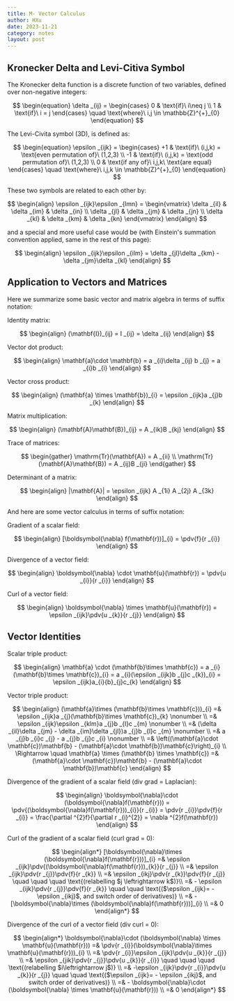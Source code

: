 ```yaml
---
title: M- Vector Calculus
author: HXu
date: 2023-11-21
category: notes
layout: post
---
```


## Kronecker Delta and Levi-Citiva Symbol

The Kronecker delta function is a discrete function of two variables, defined over non-negative integers:

$$
\begin{equation}
  \delta _{ij} = 
  \begin{cases}
    0 & \text{if}\ i\neq j \\
    1 & \text{if}\ i = j
  \end{cases}
  \quad \text{where}\ i,j \in \mathbb{Z}^{+}_{0}
\end{equation}
$$

The Levi-Civita symbol (3D), is defined as:

$$
\begin{equation}
  \epsilon _{ijk} =
  \begin{cases}
    +1 & \text{if}\ (i,j,k) = \text{even permutation of}\ (1,2,3) \\
    -1 & \text{if}\ (i,j,k) = \text{odd permutation of}\ (1,2,3) \\
    0  & \text{if any of}\ i,j,k\ \text{are equal}
  \end{cases}
  \quad \text{where}\ i,j,k \in \mathbb{Z}^{+}_{0}
\end{equation}
$$

These two symbols are related to each other by:

$$
\begin{align}
  \epsilon _{ijk}\epsilon _{lmn} =
  \begin{vmatrix}
    \delta _{il} & \delta _{im} & \delta _{in} \\
    \delta _{jl} & \delta _{jm} & \delta _{jn} \\
    \delta _{kl} & \delta _{km} & \delta _{kn}
  \end{vmatrix}
\end{align}
$$

and a special and more useful case would be (with Einstein's summation convention applied, same in the rest of this page):

$$
\begin{align}
  \epsilon _{ijk}\epsilon _{ilm} = \delta _{jl}\delta _{km} - \delta _{jm}\delta _{kl}
\end{align}
$$

## Application to Vectors and Matrices

Here we summarize some basic vector and matrix algebra in terms of suffix notation:

Identity matrix:

$$
\begin{align}
  (\mathbf{I})_{ij} = I _{ij} = \delta _{ij}
\end{align}
$$

Vector dot product:

$$
\begin{align}
  \mathbf{a}\cdot \mathbf{b} = a _{i}\delta _{ij} b _{j} = a _{i}b _{i}
\end{align}
$$

Vector cross product:

$$
\begin{align}
  (\mathbf{a} \times \mathbf{b})_{i} = \epsilon _{ijk}a _{j}b _{k}
\end{align}
$$

Matrix multiplication:

$$
\begin{align}
  (\mathbf{A}\mathbf{B})_{ij} = A _{ik}B _{kj}
\end{align}
$$

Trace of matrices:

$$
\begin{gather}
  \mathrm{Tr}(\mathbf{A}) = A _{ii} \\
  \mathrm{Tr}(\mathbf{A}\mathbf{B}) = A _{ij}B _{ji}
\end{gather}
$$

Determinant of a matrix:

$$
\begin{align}
  |\mathbf{A}| = \epsilon _{ijk} A _{1i} A _{2j} A _{3k}
\end{align}
$$

And here are some vector calculus in terms of suffix notation:

Gradient of a scalar field:

$$
\begin{align}
  [\boldsymbol{\nabla} f(\mathbf{r})]_{i} = \pdv{f}{r _{i}}
\end{align}
$$

Divergence of a vector field:

$$
\begin{align}
  \boldsymbol{\nabla} \cdot \mathbf{u}(\mathbf{r}) = \pdv{u _{i}}{r _{i}}
\end{align}
$$

Curl of a vector field:

$$
\begin{align}
  \boldsymbol{\nabla} \times \mathbf{u}(\mathbf{r}) = \epsilon _{ijk}\pdv{u _{k}}{r _{j}}
\end{align}
$$

## Vector Identities

Scalar triple product:

$$
\begin{align}
  \mathbf{a} \cdot (\mathbf{b}\times \mathbf{c}) = a _{i}(\mathbf{b}\times \mathbf{c})_{i} = a _{i}(\epsilon _{ijk}b _{j}c _{k})_{i} = \epsilon _{ijk}a_{i}{b}_{j}c_{k}
\end{align}
$$

Vector triple product:

$$
\begin{align}
  (\mathbf{a}\times (\mathbf{b}\times \mathbf{c}))_{i} =& \epsilon _{ijk}a _{j}(\mathbf{b}\times \mathbf{c})_{k} \nonumber \\
  =& \epsilon _{ijk}\epsilon _{klm}a _{j}b _{l}c _{m} \nonumber \\
  =& (\delta _{il}\delta _{jm} - \delta _{im}\delta _{jl})a _{j}b _{l}c _{m} \nonumber \\
  =& a _{j}b _{i}c _{j} - a _{j}b _{j}c _{i} \nonumber \\
  =& \left((\mathbf{a}\cdot \mathbf{c})\mathbf{b} - (\mathbf{a}\cdot \mathbf{b})\mathbf{c}\right)_{i} \\
  \Rightarrow \quad \mathbf{a} \times (\mathbf{b} \times \mathbf{c}) =& (\mathbf{a}\cdot \mathbf{c})\mathbf{b} - (\mathbf{a}\cdot \mathbf{b})\mathbf{c}
\end{align}
$$

Divergence of the gradient of a scalar field (div grad = Laplacian):

$$
\begin{align}
  \boldsymbol{\nabla}\cdot (\boldsymbol{\nabla}f(\mathbf{r})) = \pdv{(\boldsymbol{\nabla}f(\mathbf{r}))_{i}}{r _{i}} = \pdv{r _{i}}\pdv{f}{r _{i}} = \frac{\partial ^{2}f}{\partial r _{i}^{2}} = \nabla ^{2}f(\mathbf{r})
\end{align}
$$

Curl of the gradient of a scalar field (curl grad = 0):

$$
\begin{align*}
  [\boldsymbol{\nabla}\times (\boldsymbol{\nabla}f(\mathbf{r}))]_{i} =& \epsilon _{ijk}\pdv{(\boldsymbol{\nabla}f(\mathbf{r}))_{k}}{r _{j}} \\
  =& \epsilon _{ijk}\pdv{r _{j}}\pdv{f}{r _{k}} \\
  =& \epsilon _{ikj}\pdv{r _{k}}\pdv{f}{r _{j}}  \quad \quad \quad \text{(relabelling $j \leftrightarrow k$)}\\
  =& - \epsilon _{ijk}\pdv{r _{j}}\pdv{f}{r _{k}} \quad \quad \text{($\epsilon _{ijk}= - \epsilon _{ikj}$, and switch order of derivatives)} \\
  =& - [\boldsymbol{\nabla}\times (\boldsymbol{\nabla}f(\mathbf{r}))]_{i} \\
  =& 0
\end{align*}
$$

Divergence of the curl of a vector field (div curl = 0):

$$
\begin{align*}
  \boldsymbol{\nabla}\cdot (\boldsymbol{\nabla} \times \mathbf{u}(\mathbf{r})) =& \pdv{r _{i}}(\boldsymbol{\nabla}\times \mathbf{u}(\mathbf{r}))_{i} \\
  =& \pdv{r _{i}}\epsilon _{ijk}\pdv{u _{k}}{r _{j}} \\
  =& \epsilon _{jik}\pdv{r _{j}}\pdv{u _{k}}{r _{i}} \quad \quad \quad \text{(relabelling $i\leftrightarrow j$)} \\
  =& -\epsilon _{ijk}\pdv{r _{i}}\pdv{u _{k}}{r _{j}} \quad \quad \text{($\epsilon _{ijk}= - \epsilon _{ikj}$, and switch order of derivatives)} \\
  =& - \boldsymbol{\nabla}\cdot (\boldsymbol{\nabla} \times \mathbf{u}(\mathbf{r})) \\
  =& 0
\end{align*}
$$
